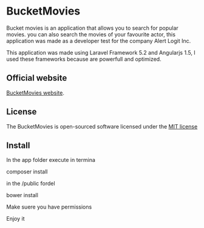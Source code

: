 # BucketMovies

Bucket movies is an application that allows you to search for popular movies. you can also  search the movies of your favourite actor, this application was made as a developer test for the company Alert Logit Inc. 

This application was made using Laravel Framework 5.2 and Angularjs 1.5, I used these frameworks because are powerfull and optimized.

## Official website

[BucketMovies website](http://bucketapps.co).

## License

The BucketMovies is open-sourced software licensed under the [MIT license](http://opensource.org/licenses/MIT)

## Install

In the app folder execute in termina

composer install

in the /public fordel 

bower install 

Make suere you have permissions

Enjoy it